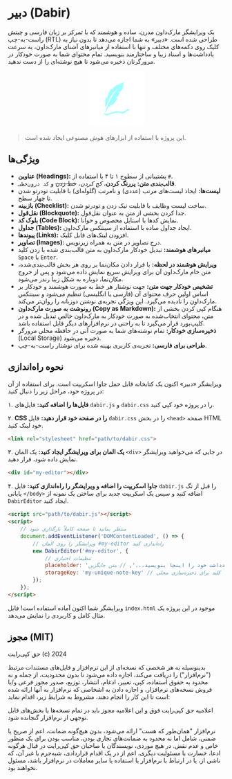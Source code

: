 
# دبیر (Dabir)

یک ویرایشگر مارک‌داون مدرن، ساده و هوشمند که با تمرکز بر زبان فارسی و چینش راست-به-چپ (RTL) طراحی شده است. «دبیر» به شما اجازه می‌دهد تا بدون نیاز به کلیک روی دکمه‌های مختلف و تنها با استفاده از میانبرهای آشنای مارک‌داون، به سرعت یادداشت‌ها و اسناد زیبا و ساختارمند بنویسید. تمام محتوای شما به صورت خودکار در مرورگرتان ذخیره می‌شود تا هیچ نوشته‌ای را از دست ندهید.

<p align="center">
  <img src="dabir.svg" alt="لوگوی دبیر" width="128"/>
</p>

> این پروژه با استفاده از ابزارهای هوش مصنوعی ایجاد شده است.

## ویژگی‌ها

- **عناوین (Headings):** پشتیبانی از سطوح ۱ تا ۴ با استفاده از `#`.
- **قالب‌بندی متن:** **پررنگ کردن**، *کج کردن*، ~~خط زدن~~ و `کد درون‌خطی`.
- **لیست‌ها:** ایجاد لیست‌های مرتب (عددی) و نامرتب (گلوله‌ای) با قابلیت تودرتو شدن تا چهار سطح.
- **بازبینه (Checklist):** ساخت لیست وظایف با قابلیت تیک زدن و تودرتو شدن.
- **نقل‌قول (Blockquote):** جدا کردن بخشی از متن به عنوان نقل‌قول.
- **بلوک کد (Code Block):** نمایش کدها با استایل مخصوص و خوانا.
- **جداول (Tables):** ایجاد جداول ساده با استفاده از سینتکس مارک‌داون.
- **پیوندها (Links):** افزودن لینک‌های قابل کلیک.
- **تصاویر (Images):** درج تصاویر در متن به همراه زیرنویس.
- **میانبرهای هوشمند:** تبدیل خودکار مارک‌داون به متن قالب‌بندی شده با زدن کلید `Space` یا `Enter`.
- **ویرایش هوشمند در لحظه:** با قرار دادن مکان‌نما بر روی هر بخش قالب‌بندی‌شده، متن خام مارک‌داون آن برای ویرایش سریع نمایش داده می‌شود و پس از خروج مکان‌نما، دوباره به شکل زیبا رندر می‌شود.
- **تشخیص خودکار جهت متن:** جهت نوشتار هر خط به صورت هوشمند و خودکار بر اساس اولین حرف محتوای آن (فارسی یا انگلیسی) تنظیم می‌شود و سینتکس مارک‌داون را نادیده می‌گیرد. این ویژگی تجربه‌ی نوشتن دوزبانه را روان‌تر می‌کند.
- **رونوشت به صورت مارک‌داون (Copy as Markdown):** هنگام کپی کردن بخشی از متن، محتوای انتخاب‌شده به صورت خودکار به مارک‌داون خالص تبدیل شده و در کلیپ‌بورد قرار می‌گیرد تا به راحتی در نرم‌افزارهای دیگر قابل استفاده باشد.
- **ذخیره‌سازی خودکار:** تمام نوشته‌های شما به صورت آنی در حافظه محلی مرورگر (Local Storage) ذخیره می‌شود.
- **طراحی برای فارسی:** تجربه‌ی کاربری بهینه شده برای نوشتار راست-به-چپ.

## نحوه راه‌اندازی

ویرایشگر «دبیر» اکنون یک کتابخانه قابل حمل جاوا اسکریپت است. برای استفاده از آن در پروژه خود، مراحل زیر را دنبال کنید:

۱. **فایل‌ها را اضافه کنید:** فایل‌های `dabir.js` و `dabir.css` را در پروژه خود کپی کنید.

۲. **CSS را در صفحه خود قرار دهید:** فایل `dabir.css` را در بخش `<head>` صفحه HTML خود لینک کنید.
```html
<link rel="stylesheet" href="path/to/dabir.css">
```

۳. **یک المان برای ویرایشگر ایجاد کنید:** یک المان `<div>` در جایی که می‌خواهید ویرایشگر نمایش داده شود، قرار دهید.
```html
<div id="my-editor"></div>
```

۴. **جاوا اسکریپت را اضافه و ویرایشگر را راه‌اندازی کنید:** فایل `dabir.js` را قبل از تگ پایانی `</body>` اضافه کنید و سپس یک اسکریپت جدید برای ساختن یک نمونه از `DabirEditor` ایجاد کنید.

```html
<script src="path/to/dabir.js"></script>
<script>
    // منتظر بمانید تا صفحه کاملاً بارگذاری شود
    document.addEventListener('DOMContentLoaded', () => {
        // ویرایشگر را روی المان #my-editor راه‌اندازی کنید
        new DabirEditor('#my-editor', {
            // تنظیمات اختیاری
            placeholder: 'یادداشت خود را اینجا بنویسید...', // متن جایگزین
            storageKey: 'my-unique-note-key' // کلید برای ذخیره‌سازی محلی
        });
    });
</script>
```
ویرایشگر شما اکنون آماده استفاده است! فایل `index.html` موجود در این پروژه یک مثال کامل و کاربردی را نمایش می‌دهد.

## مجوز (MIT)

حق کپی‌رایت (c) 2024

بدینوسیله به هر شخصی که نسخه‌ای از این نرم‌افزار و فایل‌های مستندات مرتبط ("نرم‌افزار") را دریافت می‌کند، اجازه داده می‌شود تا بدون محدودیت، از جمله و نه محدود به حقوق استفاده، کپی، تغییر، ادغام، انتشار، توزیع، صدور مجوز فرعی و/یا فروش نسخه‌های نرم‌افزار، و اجازه دادن به اشخاصی که نرم‌افزار به آنها ارائه شده است تا این کار را انجام دهند، مشروط به شرایط زیر، اقدام نماید:

اعلامیه حق کپی‌رایت فوق و این اعلامیه مجوز باید در تمام نسخه‌ها یا بخش‌های قابل توجهی از نرم‌افزار گنجانده شود.

نرم‌افزار "همان‌طور که هست" ارائه می‌شود، بدون هیچ‌گونه ضمانت، اعم از صریح یا ضمنی، شامل اما نه محدود به ضمانت‌های تجاری بودن، مناسب بودن برای یک منظور خاص و عدم نقض. در هیچ موردی، نویسندگان یا صاحبان حق کپی‌رایت در قبال هرگونه ادعا، خسارت یا مسئولیت دیگری، اعم از در یک اقدام قراردادی، شبه‌جرم یا غیر آن، که ناشی از، یا در ارتباط با نرم‌افزار یا استفاده یا سایر معاملات در نرم‌افزار باشد، مسئول نخواهند بود.
